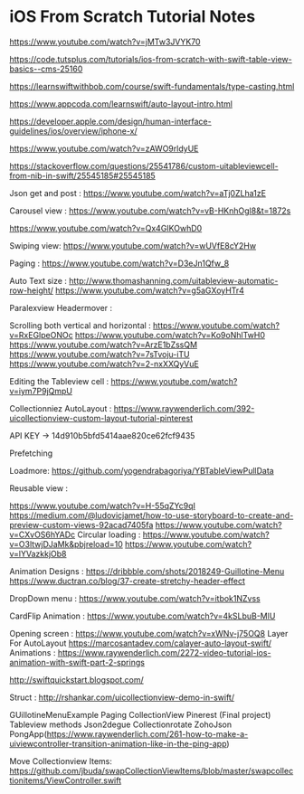 # iOS From Scratch Tutorial Notes
https://www.youtube.com/watch?v=jMTw3JVYK70

https://code.tutsplus.com/tutorials/ios-from-scratch-with-swift-table-view-basics--cms-25160

https://learnswiftwithbob.com/course/swift-fundamentals/type-casting.html

https://www.appcoda.com/learnswift/auto-layout-intro.html

https://developer.apple.com/design/human-interface-guidelines/ios/overview/iphone-x/
 
 
 https://www.youtube.com/watch?v=zAWO9rldyUE

https://stackoverflow.com/questions/25541786/custom-uitableviewcell-from-nib-in-swift/25545185#25545185


Json get and post :
https://www.youtube.com/watch?v=aTj0ZLha1zE


Carousel view :
https://www.youtube.com/watch?v=vB-HKnhOgl8&t=1872s



https://www.youtube.com/watch?v=Qx4GIKOwhD0

Swiping view:
https://www.youtube.com/watch?v=wUVfE8cY2Hw

Paging :
https://www.youtube.com/watch?v=D3eJn1Qfw_8
 

Auto Text size :
http://www.thomashanning.com/uitableview-automatic-row-height/
https://www.youtube.com/watch?v=g5aGXoyHTr4

Paralexview Headermover :

Scrolling both vertical and horizontal :
https://www.youtube.com/watch?v=RxEGlpeONOc
https://www.youtube.com/watch?v=Ko9oNhlTwH0
https://www.youtube.com/watch?v=ArzE1bZssQM
https://www.youtube.com/watch?v=7sTvoju-iTU
https://www.youtube.com/watch?v=2-nxXXQyVuE


Editing the Tableview cell :
https://www.youtube.com/watch?v=iym7P9jQmpU

Collectionniez AutoLayout :
https://www.raywenderlich.com/392-uicollectionview-custom-layout-tutorial-pinterest

API KEY -> 14d910b5bfd5414aae820ce62fcf9435

Prefetching 

Loadmore:
https://github.com/yogendrabagoriya/YBTableViewPullData

Reusable view :

https://www.youtube.com/watch?v=H-55qZYc9qI
https://medium.com/@ludovicjamet/how-to-use-storyboard-to-create-and-preview-custom-views-92acad7405fa
https://www.youtube.com/watch?v=CXvOS6hYADc
Circular loading :
https://www.youtube.com/watch?v=O3ltwjDJaMk&pbjreload=10
https://www.youtube.com/watch?v=lYVazkkjOb8

Animation Designs :
https://dribbble.com/shots/2018249-Guillotine-Menu
https://www.ductran.co/blog/37-create-stretchy-header-effect

DropDown menu :
https://www.youtube.com/watch?v=itbok1NZvss

CardFlip Animation :
https://www.youtube.com/watch?v=4kSLbuB-MlU

Opening screen :
https://www.youtube.com/watch?v=xWNv-j75OQ8
Layer For AutoLayout
https://marcosantadev.com/calayer-auto-layout-swift/
Animations :
https://www.raywenderlich.com/2272-video-tutorial-ios-animation-with-swift-part-2-springs

http://swiftquickstart.blogspot.com/

Struct :
http://rshankar.com/uicollectionview-demo-in-swift/

GUillotineMenuExample 
Paging CollectionView
Pinerest (Final project)
Tableview methods
Json2degue
Collectionrotate
ZohoJson
PongApp(https://www.raywenderlich.com/261-how-to-make-a-uiviewcontroller-transition-animation-like-in-the-ping-app)

Move Collectionview Items:
https://github.com/jbuda/swapCollectionViewItems/blob/master/swapcollectionitems/ViewController.swift

